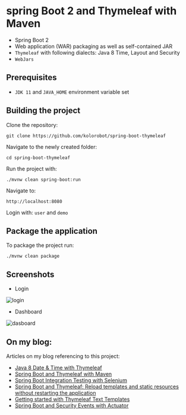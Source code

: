 spring Boot 2 and Thymeleaf with Maven
======================================


- Spring Boot 2
- Web application (WAR) packaging as well as self-contained JAR
- `Thymeleaf` with following dialects: Java 8 Time, Layout and Security
- `WebJars`

Prerequisites
-------------

- `JDK 11` and `JAVA_HOME` environment variable set 

Building the project
--------------------

Clone the repository:

    git clone https://github.com/kolorobot/spring-boot-thymeleaf

Navigate to the newly created folder:

    cd spring-boot-thymeleaf

Run the project with:

    ./mvnw clean spring-boot:run

Navigate to:

    http://localhost:8080

Login with: `user` and `demo`

Package the application
-----------------------

To package the project run:

    ./mvnw clean package

Screenshots
-----------

- Login

![login](screenshots/login.png)

- Dashboard
  
![dasboard](screenshots/dashboard.png)


On my blog:
-----------

Articles on my blog referencing to this project:

- [Java 8 Date & Time with Thymeleaf](http://blog.codeleak.pl/2015/11/how-to-java-8-date-time-with-thymeleaf.html)
- [Spring Boot and Thymeleaf with Maven](http://blog.codeleak.pl/2014/04/how-to-spring-boot-and-thymeleaf-with-maven.html)
- [Spring Boot Integration Testing with Selenium](http://blog.codeleak.pl/2015/03/spring-boot-integration-testing-with.html)
- [Spring Boot and Thymeleaf: Reload templates and static resources without restarting the application](http://blog.codeleak.pl/2016/12/thymeleaf-reload-templates-and-static-resources.html)
- [Getting started with Thymeleaf Text Templates](http://blog.codeleak.pl/2017/03/getting-started-with-thymeleaf-3-text.html)
- [Spring Boot and Security Events with Actuator](http://blog.codeleak.pl/2017/03/spring-boot-and-security-events-with-actuator.html)
